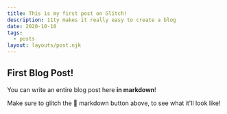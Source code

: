 ```yaml
---
title: This is my first post on Glitch!
description: 11ty makes it really easy to create a blog
date: 2020-10-10
tags:
  - posts
layout: layouts/post.njk
---
```


## First Blog Post!

You can write an entire blog post here **in markdown**! 

Make sure to glitch the 👀 markdown button above, to see what it'll look like!